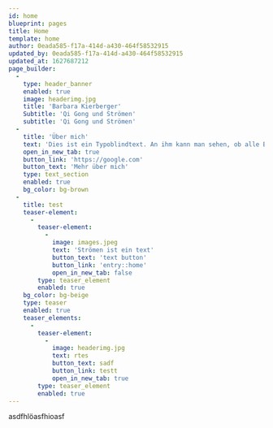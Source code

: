 ```yaml
---
id: home
blueprint: pages
title: Home
template: home
author: 0eada585-f17a-414d-a430-464f58532915
updated_by: 0eada585-f17a-414d-a430-464f58532915
updated_at: 1627687212
page_builder:
  -
    type: header_banner
    enabled: true
    image: headerimg.jpg
    title: 'Barbara Kierberger'
    Subtitle: 'Qi Gong und Strömen'
    subtitle: 'Qi Gong und Strömen'
  -
    title: 'Über mich'
    text: 'Dies ist ein Typoblindtext. An ihm kann man sehen, ob alle Buchstaben da sind und wie sie aussehen. Manchmal benutzt man Worte wie Hamburgefonts, Rafgenduks oder Handgloves, um Schriften zu testen.'
    open_in_new_tab: true
    button_link: 'https://google.com'
    button_text: 'Mehr über mich'
    type: text_section
    enabled: true
    bg_color: bg-brown
  -
    title: test
    teaser-element:
      -
        teaser-element:
          -
            image: images.jpeg
            text: 'Strömen ist ein text'
            button_text: 'text button'
            button_link: 'entry::home'
            open_in_new_tab: false
        type: teaser_element
        enabled: true
    bg_color: bg-beige
    type: teaser
    enabled: true
    teaser_elements:
      -
        teaser-element:
          -
            image: headerimg.jpg
            text: rtes
            button_text: sadf
            button_link: testt
            open_in_new_tab: true
        type: teaser_element
        enabled: true
---
```

asdfhlöasfhioasf